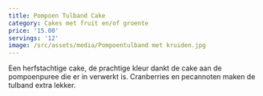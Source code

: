 ```yaml
---
title: Pompoen Tulband Cake
category: Cakes met fruit en/of groente
price: '15.00'
servings: '12'
image: /src/assets/media/Pompoentulband met kruiden.jpg
---
```

Een herfstachtige cake, de prachtige kleur dankt de cake aan de pompoenpuree die er in verwerkt is. Cranberries en pecannoten maken de tulband extra lekker.

